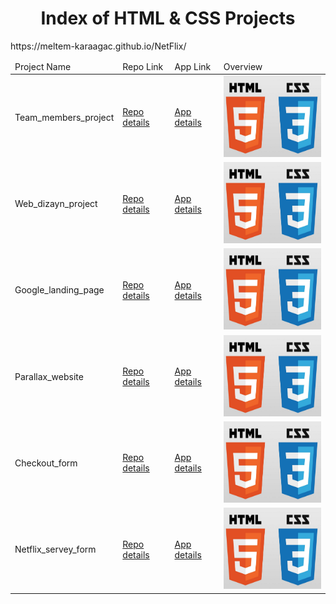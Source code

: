 <p align="center"> 
  
<h1 align="center">Index of HTML & CSS Projects</h1>

</p>

<table>
    <thead>
        <tr>
            <td>Project Name</td>
            <td>Repo Link</td>
            <td>App Link</td>
            <td>Overview</td>
        </tr>
    </thead>
    <tbody> <tr>
            <td>Team_members_project</td>
            <td><a href="https://github.com/Meltem-Karaagac/Team_member_project" target="_blank">Repo details</a></td>
            <td><a href="https://meltem-karaagac.github.io/Team member project/" target="_blank">App details</a></td>
            <td><img src="./html.png" alt="html" height=130></td> 
        </tr>
        <tr>
            <td>Web_dizayn_project</td>
            <td><a href="https://github.com/Meltem-Karaagac/Web_dizayn_project" target="_blank">Repo details</a></td>
            <td><a href="https://meltem-karaagac.github.io/Web dizayn project/" target="_blank">App details</a></td>
           <td><img src="./html.png" alt="html" height=130></td> 
        </tr>
        <tr>
            <td>Google_landing_page</td>
            <td><a href="https://github.com/Meltem-Karaagac/Google_landing_page" target="_blank">Repo details</a></td>
            <td><a href="https://meltem-karaagac.github.io/Google landing page/" target="_blank">App details</a></td>
             <td><img src="./html.png" alt="html" height=130></td> 
        </tr>
        <tr>
            <td>Parallax_website</td>
            <td><a href="https://github.com/Meltem-Karaagac/Parallax_Website" target="_blank">Repo details</a></td>
            <td><a href="https://meltem-karaagac.github.io/Parallax Website/" target="_blank">App details</a></td>
             <td><img src="./html.png" alt="html" height=130></td> 
        </tr>
        <tr>
            <td>Checkout_form</td>
            <td><a href="https://github.com/Meltem-Karaagac/Checkout_form" target="_blank">Repo details</a></td>
            <td><a href="https://meltem-karaagac.github.io/Checkout form/" target="_blank">App details</a></td>
             <td><img src="./html.png" alt="html" height=130></td> 
        </tr>https://meltem-karaagac.github.io/NetFlix/
        <tr>
            <td>Netflix_servey_form</td>
            <td><a href="https://github.com/Meltem-Karaagac/NetFlix" target="_blank">Repo details</a></td>
            <td><a href="https://meltem-karaagac.github.io/NetFlix/" target="_blank">App details</a></td>
             <td><img src="./html.png" alt="html" height=130></td> 
        </tr>
        
     
</tbody>
</table>

